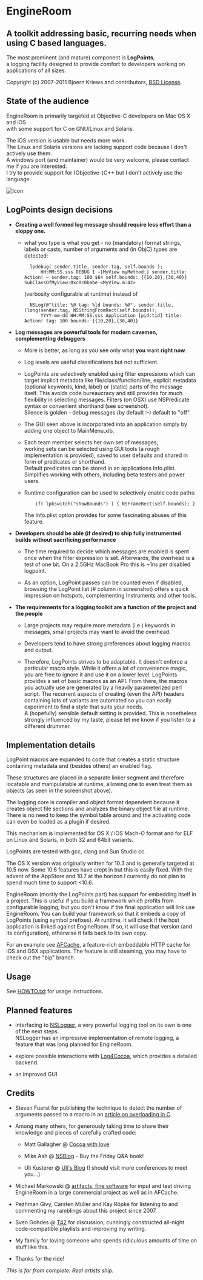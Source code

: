 
EngineRoom
==========

## A toolkit addressing basic, recurring needs when using C based languages.

The most prominent (and mature) component is **LogPoints**,  
a logging facility designed to provide comfort to developers 
working on applications of all sizes.

Copyright (c) 2007-2011 Bjoern Kriews and contributors, [BSD License](EngineRoom/blob/master/LICENSE.txt).

## State of the audience

EngineRoom is primarily targeted at Objective-C developers on Mac OS X and iOS  
with some support for C on GNU/Linux and Solaris.

The iOS version is usable but needs more work.  
The Linux and Solaris versions are lacking support code because I don't actively use them.  
A windows port (and maintainer) would be very welcome, please contact me if you are interested.  
I try to provide support for (Objective-)C++ but I don't actively use the language.

![Icon](/bkrpub/EngineRoom/raw/master/Resources/screenshot_free.png "Screenshot of LogPoint selector") 

## LogPoints design decisions

  * **Creating a well formed log message should require less effort than a sloppy one.**

    * what you type is what you get - no (mandatory) format strings, labels or casts,
    number of arguments and (in ObjC) types are detected:
	       	      
            lpdebug( sender.title, sender.tag, self.bounds );
                HH:MM:SS.sss DEBUG 1 -[MyView myMethod:] sender.title: Action! ~ sender.tag: 100 $64 self.bounds: {{10,20},{30,40}} SubClassOfMyView:0xc0c0babe <MyView.m:42>

	    (verbosity configurable at runtime) instead of

            NSLog(@"title: %@ tag: %ld bounds: %@", sender.title, (long)sender.tag, NSStringFromRect(self.bounds));
                YYYY-mm-dd HH:MM:SS.sss Application [pid:tid] title: Action! tag: 100 bounds: {{10,20},{30,40}}


  * **Log messages are powerful tools for modern cavemen, complementing debuggers**

    * More is better, as long as you see only what **you** want **right now**.  

    * Log levels are useful classifications but not sufficient.

    * LogPoints are selectively enabled using filter expressions
    which can target implicit metadata like file/class/function/line,
    explicit metadata (optional keywords, kind, label) or (static) parts of the message itself.
    This avoids code bureaucracy and still provides for much flexibility in selecting messages.
    Filters (on OSX) use NSPredicate syntax or convenient shorthand (see screenshot).  
    Silence is golden - debug messages (by default :-) default to "off".

    * The GUI seen above is incorporated into an application simply by adding one object
    to MainMenu.xib.

    * Each team member selects her own set of messages,  
    working sets can be selected using GUI tools (a rough implementation is provided),
    saved to user defaults and shared in form of predicates or shorthand.  
    Default predicates can be stored in an applications Info.plist.  
    Simplifies working with others, including beta testers and power users.

    * Runtime configuration can be used to selectively enable code paths:

              if( lpkswitch("showBounds") ) { NSFrameRect(self.bounds); }
      
      The Info.plist option provides for some fascinating abuses of this feature.

  * **Developers should be able (if desired) to ship fully instrumented builds without sacrificing performance**

    * The time required to decide which messages are enabled
    is spent once when the filter expression is set. 
    Afterwards, the overhead is a test of one bit.
    On a 2.5GHz MacBook Pro this is ~1ns per disabled logpoint.

    * As an option, LogPoint passes can be counted even if disabled,  
    browsing the LogPoint list (# column in screenshot) offers a quick  
    impression on hotspots, complementing Instruments and other tools.

  * **The requirements for a logging toolkit are a function of the project and the people**

    * Large projects may require more metadata (i.e.) keywords in messages,
    small projects may want to avoid the overhead.

    * Developers tend to have strong preferences about logging macros and output.

    * Therefore, LogPoints strives to be adaptable. It doesn't enforce a particular 
    macro style. While it offers a lot of convenience magic, you are free to ignore
    it and use it on a lower level. LogPoints provides a set of basic macros as an API. 
    From there, the macros you actually use are generated by a heavily parameterized
    perl script. The recurrent aspects of creating (even the API) headers containing lots
    of variants are automated so you can easily experiment to find a style that suits your needs.  
    A (hopefully) sensible default setting is provided. 
    This is nonetheless strongly influenced by my taste, please let me 
    know if you listen to a different drummer.


## Implementation details

  LogPoint macros are expanded to code that creates a static structure
  containing metadata and (besides others) an enabled flag.

  These structures are placed in a separate linker segment
  and therefore locatable and manipulatable at runtime,
  allowing one to even treat them as objects (as seen in the screenshot above).

  The logging core is compiler and object format dependent because it
  creates object file sections and analyzes the binary object file at runtime.  
  There is no need to keep the symbol table around and the activating code
  can even be loaded as a plugin if desired.

  This mechanism is implemented for OS X / iOS Mach-O format and for 
  ELF on Linux and Solaris, in both 32 and 64bit variants.

  LogPoints are tested with gcc, clang and Sun Studio cc.

  The OS X version was originally written for 10.3 and is generally targeted
  at 10.5 now. Some 10.6 features have crept in but this is easily 
  fixed. With the advent of the AppStore and 10.7 at the horizon
  I currently do not plan to spend much time to support <10.6.

  EngineRoom (mostly the LogPoints part) has support for embedding itself
  in a project. This is useful if you build a framework which profits from
  configurable logging, but you don't know if the final application
  will link use EngineRoom. You can build your framework so that it 
  embeds a copy of LogPoints (using symbol prefixes). At runtime,
  it will check if the host application is linked against EngineRoom.
  If so, it will use that version (and its configuration), otherwise
  it falls back to its own copy.

  For an example see [AFCache](https://github.com/artifacts/AFCache), 
  a feature-rich embeddable HTTP cache for iOS and OSX applications.
  The feature is still steaming, you may have to check out the "bip" branch.

## Usage 

 See [HOWTO.txt](/bkrpub/EngineRoom/blob/master/HOWTO.txt) for usage instructions.


## Planned features

 * interfacing to [NSLogger](https://github.com/fpillet/NSLogger),
 a very powerful logging tool on its own is one of the next steps.  
 NSLogger has an impressive implementation of remote logging, a 
 feature that was long planned for EngineRoom.

 * explore possible interactions with [Log4Cocoa](http://log4cocoa.sourceforge.net/),
 which provides a detailed backend.

 * an improved GUI

## Credits

  * Steven Fuerst for publishing the technique to detect the number of arguments passed to a macro
   in an [article on overloading in C](http://locklessinc.com/articles/overloading/).

  * Among many others, for generously taking time to share their knowledge and pieces of carefully crafted code:

     * Matt Gallagher @ [Cocoa with love](http://cocoawithlove.com/)

     * Mike Ash @ [NSBlog](http://www.mikeash.com/pyblog/) - Buy the Friday Q&A book!

     * Uli Kusterer @ [Uli's Blog](http://zathras.de/angelweb/blog.htm)
    (I should visit more conferences to meet you...)

  * Michael Markowski @ [artifacts, fine software](http://artifacts.de/) for input and test driving EngineRoom in a large commercial project as well as in AFCache.

  * Pezhman Givy, Carsten M&uuml;ller and Kay R&ouml;pke for listening to and commenting
 my ramblings about this project since 2007.

  * Sven Gohdes @ [T42](http://t42.de/) for discussion, cunningly constructed all-night
 code-compatible playlists and improving my writing.

  * My family for loving someone who spends ridiculous amounts of time on stuff like this.

  * Thanks for the ride!

  
*This is far from complete. Real artists ship.*


